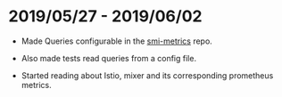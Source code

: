 # 2019/05/27 - 2019/06/02

* Made Queries configurable in the [smi-metrics](https://github.com/deislabs/smi-metrics) repo.

* Also made tests read queries from a config file.

* Started reading about Istio, mixer and its corresponding prometheus metrics.

